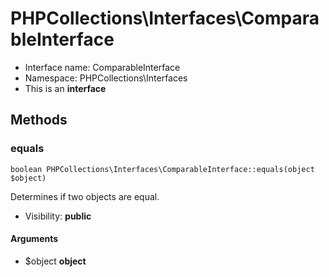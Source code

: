 PHPCollections\Interfaces\ComparableInterface
===============

* Interface name: ComparableInterface
* Namespace: PHPCollections\Interfaces
* This is an **interface**

Methods
-------

### equals

    boolean PHPCollections\Interfaces\ComparableInterface::equals(object $object)

Determines if two objects are equal.

* Visibility: **public**

#### Arguments
* $object **object**